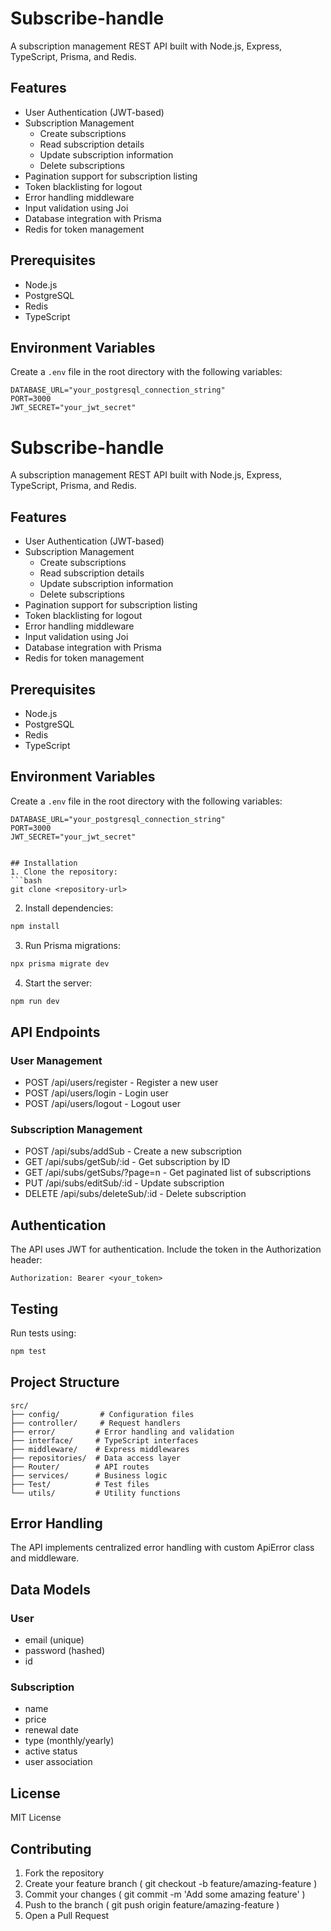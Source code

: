 # Subscribe-handle

A subscription management REST API built with Node.js, Express, TypeScript, Prisma, and Redis.

## Features

- User Authentication (JWT-based)
- Subscription Management
  - Create subscriptions
  - Read subscription details
  - Update subscription information
  - Delete subscriptions
- Pagination support for subscription listing
- Token blacklisting for logout
- Error handling middleware
- Input validation using Joi
- Database integration with Prisma
- Redis for token management

## Prerequisites

- Node.js
- PostgreSQL
- Redis
- TypeScript

## Environment Variables

Create a `.env` file in the root directory with the following variables:

```env
DATABASE_URL="your_postgresql_connection_string"
PORT=3000
JWT_SECRET="your_jwt_secret"
```

# Subscribe-handle

A subscription management REST API built with Node.js, Express, TypeScript, Prisma, and Redis.

## Features

- User Authentication (JWT-based)
- Subscription Management
  - Create subscriptions
  - Read subscription details
  - Update subscription information
  - Delete subscriptions
- Pagination support for subscription listing
- Token blacklisting for logout
- Error handling middleware
- Input validation using Joi
- Database integration with Prisma
- Redis for token management

## Prerequisites

- Node.js
- PostgreSQL
- Redis
- TypeScript

## Environment Variables

Create a `.env` file in the root directory with the following variables:

```env
DATABASE_URL="your_postgresql_connection_string"
PORT=3000
JWT_SECRET="your_jwt_secret"
 ```
```

## Installation
1. Clone the repository:
```bash
git clone <repository-url>
 ```

2. Install dependencies:
```bash
npm install
 ```

3. Run Prisma migrations:
```bash
npx prisma migrate dev
 ```

4. Start the server:
```bash
npm run dev
 ```

## API Endpoints
### User Management
- POST /api/users/register - Register a new user
- POST /api/users/login - Login user
- POST /api/users/logout - Logout user
### Subscription Management
- POST /api/subs/addSub - Create a new subscription
- GET /api/subs/getSub/:id - Get subscription by ID
- GET /api/subs/getSubs/?page=n - Get paginated list of subscriptions
- PUT /api/subs/editSub/:id - Update subscription
- DELETE /api/subs/deleteSub/:id - Delete subscription
## Authentication
The API uses JWT for authentication. Include the token in the Authorization header:

```plaintext
Authorization: Bearer <your_token>
 ```

## Testing
Run tests using:

```bash
npm test
 ```

## Project Structure
```plaintext
src/
├── config/         # Configuration files
├── controller/     # Request handlers
├── error/         # Error handling and validation
├── interface/     # TypeScript interfaces
├── middleware/    # Express middlewares
├── repositories/  # Data access layer
├── Router/        # API routes
├── services/      # Business logic
├── Test/          # Test files
└── utils/         # Utility functions
 ```


## Error Handling
The API implements centralized error handling with custom ApiError class and middleware.

## Data Models
### User
- email (unique)
- password (hashed)
- id
### Subscription
- name
- price
- renewal date
- type (monthly/yearly)
- active status
- user association
## License
MIT License

## Contributing
1. Fork the repository
2. Create your feature branch ( git checkout -b feature/amazing-feature )
3. Commit your changes ( git commit -m 'Add some amazing feature' )
4. Push to the branch ( git push origin feature/amazing-feature )
5. Open a Pull Request
